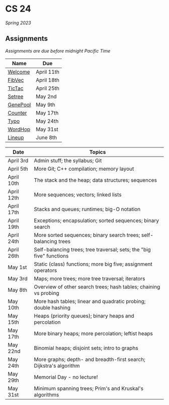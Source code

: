 # CS 24
_Spring 2023_



## Assignments

_Assignments are due before midnight Pacific Time_

| Name                 | Due
|----------------------|------------
| [Welcome](welcome)   | April 11th
| [FibVec](fibvec)     | April 18th
| [TicTac](tictac)     | April 25th
| [Setree](setree)     | May    2nd
| [GenePool](genepool) | May    9th
| [Counter](counter)   | May   17th
| [Typo](typo)         | May   24th
| [WordHop](wordhop)   | May   31st
| [Lineup](lineup)     | June   8th


| Date           | Topics
|----------------|--------
| April      3rd | Admin stuff; the syllabus; Git
| April      5th | More Git; C++ compilation; memory layout
| April     10th | The stack and the heap; data structures; sequences
| April     12th | More sequences; vectors; linked lists
| April     17th | Stacks and queues; runtimes; big-O notation
| April     19th | Exceptions; encapsulation; sorted sequences; binary search
| April     24th | More sorted sequences; binary search trees; self-balancing trees
| April     26th | Self-balancing trees; tree traversal; sets; the "big five" functions
| May        1st | Static (class) functions; more big five; assignment operators
| May        3rd | Maps; more trees; more tree traversal; iterators
| May        8th | Overview of other search trees; hash tables; chaining vs probing
| May       10th | More hash tables; linear and quadratic probing; double hashing
| May       15th | Heaps (priority queues); binary heaps and percolation
| May       17th | More binary heaps; more percolation; leftist heaps
| May       22nd | Binomial heaps; disjoint sets; intro to graphs
| May       24th | More graphs; depth- and breadth-first search; Dijkstra's algorithm
| May       29th | Memorial Day - no lecture!
| May       31st | Minimum spanning trees; Prim's and Kruskal's algorithms
